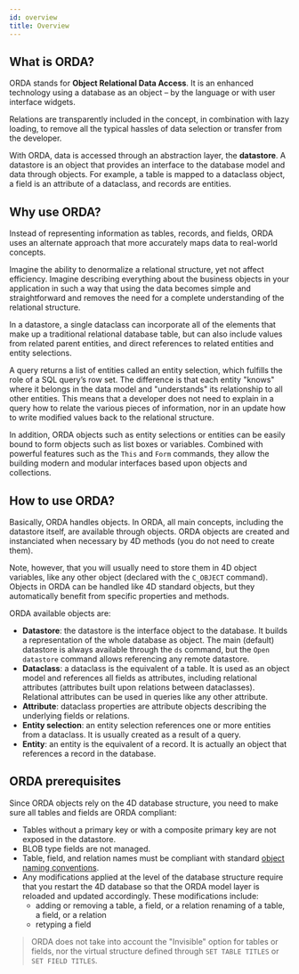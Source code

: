 ```yaml
---
id: overview
title: Overview
---
```


## What is ORDA?  
ORDA stands for **Object Relational Data Access**. It is an enhanced technology using a database as an object – by the language or with user interface widgets.

Relations are transparently included in the concept, in combination with lazy loading, to remove all the typical hassles of data selection or transfer from the developer.

With ORDA, data is accessed through an abstraction layer, the **datastore**. A datastore is an object that provides an interface to the database model and data through objects. For example, a table is mapped to a dataclass object, a field is an attribute of a dataclass, and records are entities. 


## Why use ORDA?  
Instead of representing information as tables, records, and fields, ORDA uses an alternate approach that more accurately maps data to real-world concepts.

Imagine the ability to denormalize a relational structure, yet not affect efficiency. Imagine describing everything about the business objects in your application in such a way that using the data becomes simple and straightforward and removes the need for a complete understanding of the relational structure.

In a datastore, a single dataclass can incorporate all of the elements that make up a traditional relational database table, but can also include values from related parent entities, and direct references to related entities and entity selections.

A query returns a list of entities called an entity selection, which fulfills the role of a SQL query’s row set. The difference is that each entity "knows" where it belongs in the data model and "understands" its relationship to all other entities. This means that a developer does not need to explain in a query how to relate the various pieces of information, nor in an update how to write modified values back to the relational structure.

In addition, ORDA objects such as entity selections or entities can be easily bound to form objects such as list boxes or variables. Combined with powerful features such as the `This` and `Form` commands, they allow the building modern and modular interfaces based upon objects and collections.

## How to use ORDA?  
Basically, ORDA handles objects. In ORDA, all main concepts, including the datastore itself, are available through objects. ORDA objects are created and instanciated when necessary by 4D methods (you do not need to create them).

Note, however, that you will usually need to store them in 4D object variables, like any other object (declared with the `C_OBJECT` command). Objects in ORDA can be handled like 4D standard objects, but they automatically benefit from specific properties and methods.

ORDA available objects are:

- **Datastore**: the datastore is the interface object to the database. It builds a representation of the whole database as object. The main (default) datastore is always available through the `ds` command, but the `Open datastore` command allows referencing any remote datastore. 
- **Dataclass**: a dataclass is the equivalent of a table. It is used as an object model and references all fields as attributes, including relational attributes (attributes built upon relations between dataclasses). Relational attributes can be used in queries like any other attribute.
- **Attribute**: dataclass properties are attribute objects describing the underlying fields or relations.
- **Entity selection**: an entity selection references one or more entities from a dataclass. It is usually created as a result of a query.
- **Entity**: an entity is the equivalent of a record. It is actually an object that references a record in the database.


## ORDA prerequisites
Since ORDA objects rely on the 4D database structure, you need to make sure all tables and fields are ORDA compliant:

- Tables without a primary key or with a composite primary key are not exposed in the datastore.
- BLOB type fields are not managed.
- Table, field, and relation names must be compliant with standard [object naming conventions](Concepts/identifier.md).
- Any modifications applied at the level of the database structure require that you restart the 4D database so that the ORDA model layer is reloaded and updated accordingly. These modifications include:
	- adding or removing a table, a field, or a relation
renaming of a table, a field, or a relation
	- retyping a field

> ORDA does not take into account the "Invisible" option for tables or fields, nor the virtual structure defined through `SET TABLE TITLES` or `SET FIELD TITLES`.

